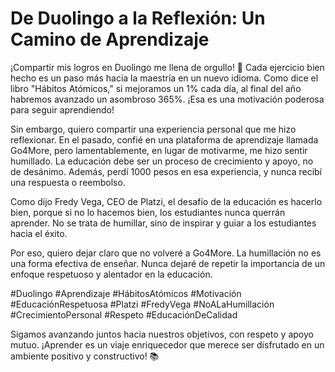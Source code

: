 # De Duolingo a la Reflexión: Un Camino de Aprendizaje

¡Compartir mis logros en Duolingo me llena de orgullo! 🎉 Cada ejercicio bien hecho es un paso más hacia la maestría en un nuevo idioma. Como dice el libro "Hábitos Atómicos," si mejoramos un 1% cada día, al final del año habremos avanzado un asombroso 365%. ¡Esa es una motivación poderosa para seguir aprendiendo!

Sin embargo, quiero compartir una experiencia personal que me hizo reflexionar. En el pasado, confié en una plataforma de aprendizaje llamada Go4More, pero lamentablemente, en lugar de motivarme, me hizo sentir humillado. La educación debe ser un proceso de crecimiento y apoyo, no de desánimo. Además, perdí 1000 pesos en esa experiencia, y nunca recibí una respuesta o reembolso.

Como dijo Fredy Vega, CEO de Platzi, el desafío de la educación es hacerlo bien, porque si no lo hacemos bien, los estudiantes nunca querrán aprender. No se trata de humillar, sino de inspirar y guiar a los estudiantes hacia el éxito.

Por eso, quiero dejar claro que no volveré a Go4More. La humillación no es una forma efectiva de enseñar. Nunca dejaré de repetir la importancia de un enfoque respetuoso y alentador en la educación.

#Duolingo #Aprendizaje #HábitosAtómicos #Motivación #EducaciónRespetuosa #Platzi #FredyVega #NoALaHumillación #CrecimientoPersonal #Respeto #EducaciónDeCalidad

Sigamos avanzando juntos hacia nuestros objetivos, con respeto y apoyo mutuo. ¡Aprender es un viaje enriquecedor que merece ser disfrutado en un ambiente positivo y constructivo! 📚




